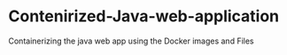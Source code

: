 # Contenirized-Java-web-application
Containerizing the java web app using the Docker images and Files
